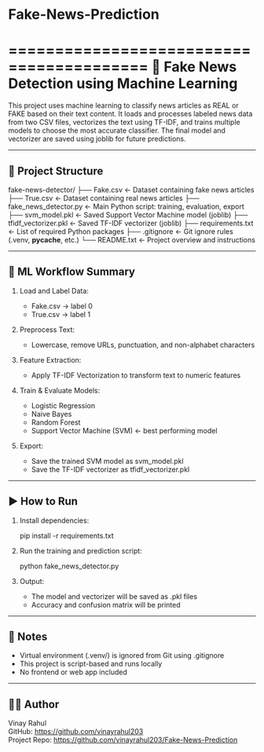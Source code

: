 # Fake-News-Prediction
=========================================
📰 Fake News Detection using Machine Learning
=========================================

This project uses machine learning to classify news articles as REAL or FAKE based on their text content. It loads and processes labeled news data from two CSV files, vectorizes the text using TF-IDF, and trains multiple models to choose the most accurate classifier. The final model and vectorizer are saved using joblib for future predictions.

-----------------------------------------
📂 Project Structure
-----------------------------------------

fake-news-detector/
├── Fake.csv                  <- Dataset containing fake news articles
├── True.csv                  <- Dataset containing real news articles
├── fake_news_detector.py     <- Main Python script: training, evaluation, export
├── svm_model.pkl             <- Saved Support Vector Machine model (joblib)
├── tfidf_vectorizer.pkl      <- Saved TF-IDF vectorizer (joblib)
├── requirements.txt          <- List of required Python packages
├── .gitignore                <- Git ignore rules (.venv, __pycache__, etc.)
└── README.txt                <- Project overview and instructions

-----------------------------------------
🧠 ML Workflow Summary
-----------------------------------------

1. Load and Label Data:
   - Fake.csv → label 0
   - True.csv → label 1

2. Preprocess Text:
   - Lowercase, remove URLs, punctuation, and non-alphabet characters

3. Feature Extraction:
   - Apply TF-IDF Vectorization to transform text to numeric features

4. Train & Evaluate Models:
   - Logistic Regression
   - Naive Bayes
   - Random Forest
   - Support Vector Machine (SVM) ← best performing model

5. Export:
   - Save the trained SVM model as svm_model.pkl
   - Save the TF-IDF vectorizer as tfidf_vectorizer.pkl

-----------------------------------------
▶ How to Run
-----------------------------------------

1. Install dependencies:

   pip install -r requirements.txt

2. Run the training and prediction script:

   python fake_news_detector.py

3. Output:
   - The model and vectorizer will be saved as .pkl files
   - Accuracy and confusion matrix will be printed

-----------------------------------------
📌 Notes
-----------------------------------------

- Virtual environment (.venv/) is ignored from Git using .gitignore
- This project is script-based and runs locally
- No frontend or web app included

-----------------------------------------
👨‍💻 Author
-----------------------------------------

Vinay Rahul  
GitHub: https://github.com/vinayrahul203  
Project Repo: https://github.com/vinayrahul203/Fake-News-Prediction
